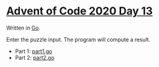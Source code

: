 # [Advent of Code 2020 Day 13](https://adventofcode.com/2020/day/13)

Written in [Go](https://en.wikipedia.org/wiki/Go_(programming_language)).

Enter the puzzle input. The program will compute a result.

  * Part 1: [part1.go](part1.go)
  * Part 2: [part2.go](part2.go)